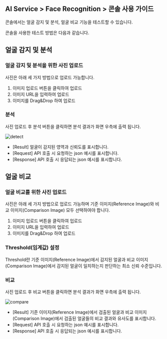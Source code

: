 ## AI Service > Face Recognition > 콘솔 사용 가이드

콘솔에서는 얼굴 감지 및 분석, 얼굴 비교 기능을 테스트할 수 있습니다.

콘솔을 사용한 테스트 방법은 다음과 같습니다.

## 얼굴 감지 및 분석

### 얼굴 감지 및 분석을 위한 사진 업로드
사진은 아래 세 가지 방법으로 업로드 가능합니다.
1. 이미지 업로드 버튼을 클릭하여 업로드
2. 이미지 URL을 입력하여 업로드
3. 이미지를 Drag&Drop 하여 업로드

### 분석
사진 업로드 후 분석 버튼을 클릭하면 
분석 결과가 화면 우측에 출력 됩니다.

![detect](http://static.toastoven.net/prod_facerecognition/detect.png)

* [Result] 얼굴이 감지된 영역과 신뢰도를 표시합니다.
* [Request] API 호출 시 요청하는 json 예시를 표시합니다.
* [Response] API 호출 시 응답되는 json 예시를 표시합니다.


## 얼굴 비교

### 얼굴 비교를 위한 사진 업로드
사진은 아래 세 가지 방법으로 업로드 가능하며 기준 이미지(Reference Image)와 비교 이미지(Comparison Image) 모두 선택하여야 합니다.
1. 이미지 업로드 버튼을 클릭하여 업로드
2. 이미지 URL을 입력하여 업로드
3. 이미지를 Drag&Drop 하여 업로드

### Threshold(임계값) 설정
Threshold란 기준 이미지(Reference Image)에서 감지된 얼굴과 비교 이미지(Comparison Image)에서 감지된 얼굴이 
일치하는지 판단하는 최소 신뢰 수준입니다.

### 비교
사진 업로드 후 비교 버튼을 클릭하면 
분석 결과가 화면 우측에 출력 됩니다.

![compare](http://static.toastoven.net/prod_facerecognition/compare.png)

* [Result] 기준 이미지(Reference Image)에서 검출된 얼굴과 비교 이미지(Comparison Image)에서 검출된 얼굴들의 비교 결과와 유사도를 표시합니다. 
* [Request] API 호출 시 요청하는 json 예시를 표시합니다.
* [Response] API 호출 시 응답되는 json 예시를 표시합니다.
